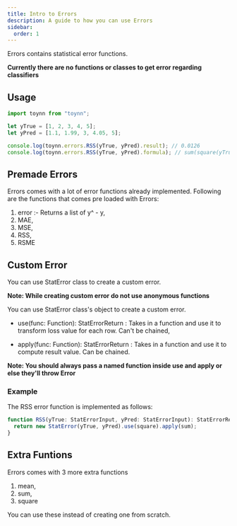 ```yaml
---
title: Intro to Errors
description: A guide to how you can use Errors
sidebar:
  order: 1
---
```


Errors contains statistical error functions.

**Currently there are no functions or classes to get error regarding classifiers**

## Usage

```js
import toynn from "toynn";

let yTrue = [1, 2, 3, 4, 5];
let yPred = [1.1, 1.99, 3, 4.05, 5];

console.log(toynn.errors.RSS(yTrue, yPred).result); // 0.0126
console.log(toynn.errors.RSS(yTrue, yPred).formula); // sum(square(yTrue - yPred))
```

## Premade Errors

Errors comes with a lot of error functions already implemented. Following are the functions that comes pre loaded with Errors:

1. error :- Returns a list of y^ - y,
2. MAE,
3. MSE,
4. RSS,
5. RSME

## Custom Error

You can use StatError class to create a custom error.

**Note: While creating custom error do not use anonymous functions**

You can use StatError class's object to create a custom error.

- use(func: Function): StatErrorReturn : Takes in a function and use it to transform loss value for each row. Can't be chained,

- apply(func: Function): StatErrorReturn : Takes in a function and use it to compute result value. Can be chained.

**Note: You should always pass a named function inside use and apply or else they'll throw Error**

### Example

The RSS error function is implemented as follows:

```ts
function RSS(yTrue: StatErrorInput, yPred: StatErrorInput): StatErrorReturn {
  return new StatError(yTrue, yPred).use(square).apply(sum);
}
```

## Extra Funtions

Errors comes with 3 more extra functions

1. mean,
2. sum,
3. square

You can use these instead of creating one from scratch.
